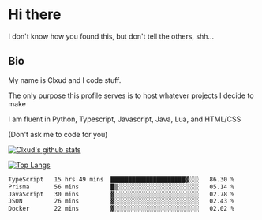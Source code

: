 

# Hi there
I don't know how you found this, but don't tell the others, shh...

## Bio
My name is Clxud and I code stuff.

The only purpose this profile serves is to host whatever projects I decide to make

I am fluent in Python, Typescript, Javascript, Java, Lua, and HTML/CSS



(Don't ask me to code for you)

[![Clxud's github stats](https://github-readme-stats.vercel.app/api?username=cloudwithax&count_private=true&theme=dark&show_icons=true)](https://github.com/anuraghazra/github-readme-stats) 

[![Top Langs](https://github-readme-stats.vercel.app/api/top-langs/?username=cloudwithax&theme=dark)](https://github.com/anuraghazra/github-readme-stats)

<!--START_SECTION:waka-->

```txt
TypeScript   15 hrs 49 mins  █████████████████████▓░░░   86.30 %
Prisma       56 mins         █▒░░░░░░░░░░░░░░░░░░░░░░░   05.14 %
JavaScript   30 mins         ▓░░░░░░░░░░░░░░░░░░░░░░░░   02.78 %
JSON         26 mins         ▓░░░░░░░░░░░░░░░░░░░░░░░░   02.43 %
Docker       22 mins         ▓░░░░░░░░░░░░░░░░░░░░░░░░   02.02 %
```

<!--END_SECTION:waka-->







